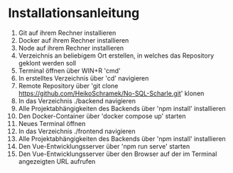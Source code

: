 # Installationsanleitung
1) Git auf ihrem Rechner installieren
2) Docker auf ihrem Rechner installieren
3) Node auf ihrem Rechner installieren
4) Verzeichnis an beliebigem Ort erstellen, in welches das Repository geklont werden soll
5) Terminal öffnen über WIN+R 'cmd'
6) In erstelltes Verzeichnis über 'cd' navigieren
7) Remote Repository über 'git clone https://github.com/HeikoSchramek/No-SQL-Scharle.git' klonen
8) In das Verzeichnis ./backend navigieren
9) Alle Projektabhängigkeiten des Backends über 'npm install' installieren
10) Den Docker-Container über 'docker compose up' starten
11) Neues Terminal öffnen
12) In das Verzeichnis ./frontend navigieren
13) Alle Projektabhängigkeiten des Backends über 'npm install' installieren
14) Den Vue-Entwicklungsserver über 'npm run serve' starten
15) Den Vue-Entwicklungsserver über den Browser auf der im Terminal angezeigten URL aufrufen
